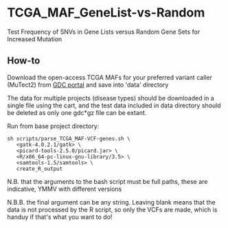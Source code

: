 # TCGA_MAF_GeneList-vs-Random
Test Frequency of SNVs in Gene Lists versus Random Gene Sets for Increased Mutation

## How-to
Download the open-access TCGA MAFs for your preferred variant caller (MuTect2) from [GDC portal](https://portal.gdc.cancer.gov/repository?filters=%7B%22op%22%3A%22and%22%2C%22content%22%3A%5B%7B%22op%22%3A%22in%22%2C%22content%22%3A%7B%22field%22%3A%22files.access%22%2C%22value%22%3A%5B%22open%22%5D%7D%7D%2C%7B%22op%22%3A%22in%22%2C%22content%22%3A%7B%22field%22%3A%22files.experimental_strategy%22%2C%22value%22%3A%5B%22WXS%22%5D%7D%7D%5D%7D) and save into 'data' directory

The data for multiple projects (disease types) should be downloaded in a single file using the cart, and the test data included in data directory should be deleted as only one gdc*gz file can be extant. 

Run from base project directory:
```
sh scripts/parse_TCGA_MAF-VCF-genes.sh \
   <gatk-4.0.2.1/gatk> \
   <picard-tools-2.5.0/picard.jar> \
   <R/x86_64-pc-linux-gnu-library/3.5> \
   <samtools-1.5/samtools> \
   create_R_output
```
N.B. that the arguments to the bash script must be full paths, these are indicative, YMMV with different versions

N.B.B. the final argument can be any string. Leaving blank means that the data is not processed by the R script, so only the VCFs are made, which is handuy if that's what you want to do!